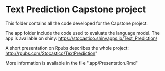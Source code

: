 # Text Prediction Capstone project

This folder contains all the code developed for the Capstone project.

The app folder include the code used to evaluate the language model. The app is available on shiny: https://stocastico.shinyapps.io/Text_Prediction/

A short presentation on Rpubs describes the whole project: 
http://rpubs.com/Stocastico/TextPrediction"

More information is available in the file ".app/Presentation.Rmd"
